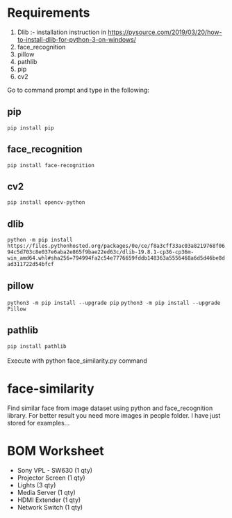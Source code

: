 # Requirements
1. Dlib :- installation instruction in https://pysource.com/2019/03/20/how-to-install-dlib-for-python-3-on-windows/
2. face_recognition
3. pillow
4. pathlib
5. pip
6. cv2

Go to command prompt and type in the following:
## pip
`pip install pip`

## face_recognition
`pip install face-recognition`

## cv2
`pip install opencv-python`

## dlib
`python -m pip install https://files.pythonhosted.org/packages/0e/ce/f8a3cff33ac03a8219768f0694c5d703c8e037e6aba2e865f9bae22ed63c/dlib-19.8.1-cp36-cp36m-win_amd64.whl#sha256=794994fa2c54e7776659fddb148363a5556468a6d5d46be8dad311722d54bfcf`

## pillow
`python3 -m pip install --upgrade pip`
`python3 -m pip install --upgrade Pillow`

## pathlib
`pip install pathlib`<br><br>
Execute with python face_similarity.py command

# face-similarity
Find similar face from image dataset using python and face_recognition library. For better result you need more images in people folder.
I have just stored for examples...

##

# BOM Worksheet
- Sony VPL - SW630 (1 qty)
- Projector Screen (1 qty)
- Lights (3 qty)
- Media Server (1 qty)
- HDMI Extender (1 qty)
- Network Switch (1 qty)


